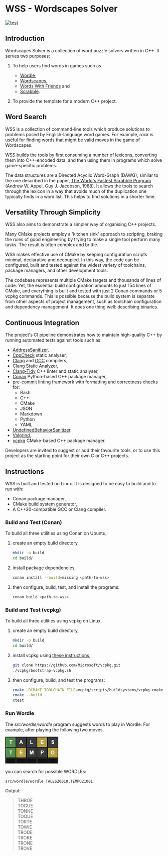 # WSS - Wordscapes Solver

[![test](https://github.com/johnmcfarlane/wss/actions/workflows/test.yml/badge.svg)](https://github.com/johnmcfarlane/wss/actions/workflows/test.yml)

## Introduction

Wordscapes Solver is a collection of word puzzle solvers written in C++.
It serves two purposes:

1. To help users find words in games such as
   * [Wordle](https://www.powerlanguage.co.uk/wordle/),
   * [Wordscapes](https://www.peoplefun.com/games),
   * [Words With Friends](https://www.zynga.com/games/words-with-friends-2/) and
   * [Scrabble](https://scrabble.hasbro.com).

1. To provide the template for a modern C++ project.

## Word Search

WSS is a collection of command-line tools which produce solutions to problems
posed by English-language word games. For example, _rack_ is useful for finding
words that might be valid moves in the game of Wordscapes.

WSS builds the tools by first consuming a number of lexicons,
converting them into C++-encoded data,
and then using them in programs which solve game-specific problems.

The data structures are a Directed Acyclic Word-Graph (DAWG),
similar to the one described in the paper,
[The World's Fastest Scrabble Program](https://www.cs.cmu.edu/afs/cs/academic/class/15451-s06/www/lectures/scrabble.pdf)
(Andrew W. Appel, Guy J. Jacobson, 1988).
It allows the tools to search through the lexicon in a way that avoids much of
the duplication one typically finds in a word list.
This helps to find solutions in a shorter time.

## Versatility Through Simplicity

WSS also aims to demonstrate a simpler way of organising C++ projects.

Many CMake projects employ a 'kitchen sink' approach to scripting,
braking the rules of good engineering by trying to make a single tool perform
many tasks. The result is often complex and brittle.

WSS makes effective use of CMake by keeping configuration scripts minimal,
declarative and decoupled. In this way, the code can be configured,
built and tested against the widest variety of toolchains, package managers,
and other development tools.

The codebase represents multiple CMake targets and thousands of lines of code.
Yet, the essential build configuration amounts to just 154 lines of CMake, and
everything is built and tested with just 2 Conan commands or 5 vcpkg commands.
This is possible because the build system is separate
from other aspects of project management, such as toolchain configuration and
dependency management. It does one thing well: describing binaries.

## Continuous Integration

The project's CI pipeline demonstrates how to maintain high-quality C++ by
running automated tests against tools such as:

* [AddressSanitizer](https://clang.llvm.org/docs/AddressSanitizer.html),
* [CppCheck](http://cppcheck.net/) static analyser,
* [Clang](https://clang.llvm.org/) and [GCC](https://gcc.gnu.org/) compilers,
* [Clang Static Analyzer](https://clang-analyzer.llvm.org/),
* [Clang-Tidy](https://clang.llvm.org/extra/clang-tidy/) C++ linter and static
  analyser,
* [Conan](https://conan.io/) Python-based C++ package manager,
* [pre-commit](https://pre-commit.com/) linting framework with
  formatting and correctness checks for:
  * Bash
  * C++
  * CMake
  * JSON
  * Markdown
  * Python
  * YAML
* [UndefinedBehaviorSanitizer](https://clang.llvm.org/docs/UndefinedBehaviorSanitizer.html).
* [Valgrind](https://valgrind.org),
* [vcpkg](https://vcpkg.io/) CMake-based C++ package manager.

Developers are invited to suggest or add their favourite tools,
or to use this project as the starting point for their own C or C++ projects.

## Instructions

WSS is built and tested on Linux.
It is designed to be easy to build and to run with:

* Conan package manager,
* CMake build system generator,
* A C++20-compatible GCC or Clang compiler.

### Build and Test (Conan)

To build all three utilities using Conan on Ubuntu,

1. create an empty build directory,

   ```sh
   mkdir -p build
   cd build/
   ```

1. install package dependencies,

   ```sh
   conan install --build=missing <path-to-wss>
   ```

1. then configure, build, test, and install the programs:

   ```sh
   conan build <path-to-wss>
   ```

### Build and Test (vcpkg)

To build all three utilities using vcpkg on Linux,

1. create an empty build directory,

   ```sh
   mkdir -p build
   cd build/
   ```

1. install vcpkg using [these instructions](https://vcpkg.io/en/getting-started.html),

   ```sh
   git clone https://github.com/Microsoft/vcpkg.git
   ./vcpkg/bootstrap-vcpkg.sh
   ```

1. then configure, build, and test the programs:

   ```sh
   cmake -DCMAKE_TOOLCHAIN_FILE=vcpkg/scripts/buildsystems/vcpkg.cmake <path-to-wss>
   cmake --build .
   ctest
   ```

### Run Wordle

The _src/wordle/wordle_ program suggests words to play in Wordle. For example,
after playing the following two moves,

![Image](docs/wordle.png)

you can search for possible WORDLEs:

```sh
src/wordle/wordle TALES20010,TEMPO21001
```

Output:

> THROE  
> TOGUE  
> TONNE  
> TOQUE  
> TORTE  
> TOWIE  
> TRODE  
> TROKE  
> TRONE  
> TROVE  
